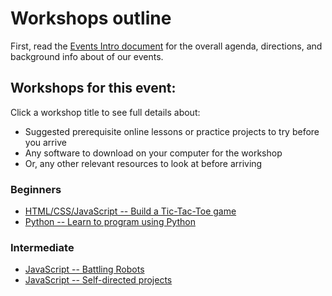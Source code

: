 # Workshops outline

First, read the [Events Intro document](../EVENTS_INTRO.md) for the overall agenda, directions, and background info about of our events.

## Workshops for this event:

Click a workshop title to see full details about:

* Suggested prerequisite online lessons or practice projects to try before you arrive
* Any software to download on your computer for the workshop
* Or, any other relevant resources to look at before arriving

### Beginners

* [HTML/CSS/JavaScript -- Build a Tic-Tac-Toe game](../Workshops/Tic-Tac-Toe)
* [Python -- Learn to program using Python](../Workshops/Python)

### Intermediate

* [JavaScript -- Battling Robots](../Workshop/BattlingRobots)
* [JavaScript -- Self-directed projects](../Workshop/JavaScriptSelfDirected)





